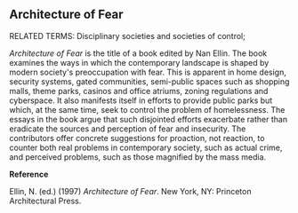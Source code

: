 ## Architecture of Fear

RELATED TERMS: Disciplinary societies and societies of control; 

_Architecture of Fear_ is the title of a book edited by Nan Ellin. The book examines the ways in which the contemporary landscape is shaped by modern society's preoccupation with fear. This is apparent in home design, security systems, gated communities, semi-public spaces such as shopping malls, theme parks, casinos and office atriums, zoning regulations and cyberspace. It also manifests itself in efforts to provide public parks but which, at the same time, seek to control the problem of homelessness. The essays in the book argue that such disjointed efforts exacerbate rather than eradicate the sources and perception of fear and insecurity. The contributors offer concrete suggestions for proaction, not reaction, to counter both real problems in contemporary society, such as actual crime, and perceived problems, such as those magnified by the mass media. 

**Reference**

Ellin, N. (ed.) (1997) _Architecture of Fear_. New York, NY: Princeton Architectural Press.
